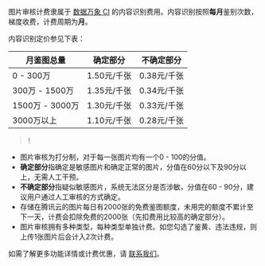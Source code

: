 图片审核计费隶属于 [数据万象 CI](https://cloud.tencent.com/document/product/460) 的内容识别费用。内容识别按照**每月**鉴别次数，梯度收费，计费周期为**月**。

内容识别定价参见下表：

| 月鉴图总量    | 确定部分    | 不确定部分  |
| ------------- | ----------- | ----------- |
| 0 - 300万       | 1.50元/千张 | 0.38元/千张 |
| 300万 - 1500万  | 1.35元/千张 | 0.34元/千张 |
| 1500万 - 3000万 | 1.30元/千张 | 0.33元/千张 |
| 3000万以上    | 1.10元/千张 | 0.28元/千张 |


>!
- 图片审核为打分制，对于每一张图片均有一个0 - 100的分值。
- **确定部分**指确定是敏感图片和确定正常的图片，分值在60分以下及90分以上，无需人工干预。
- **不确定部分**指疑似敏感图片，系统无法区分是否涉敏，分值在60 - 90分，建议用户通过人工审核的方式确定。
- 存储在腾讯云的图片每日有2000张的免费鉴图额度，未用完的额度不累计至下一天，计费会扣除免费的2000张（先扣费用比较高的确定部分）。
- 图片审核拥有多种类型，每种类型单独计费。如您勾选了鉴黄、违法违规，则上传1张图片后会计入2次计费。

如需了解更多功能详情或计费优惠，请 [联系我们](https://cloud.tencent.com/about/connect)。
